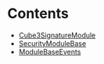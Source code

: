 # Contents

- [Cube3SignatureModule](Cube3SignatureModule.sol/contract.Cube3SignatureModule.md)
- [SecurityModuleBase](SecurityModuleBase.sol/abstract.SecurityModuleBase.md)
- [ModuleBaseEvents](ModuleBaseEvents.sol/abstract.ModuleBaseEvents.md)

